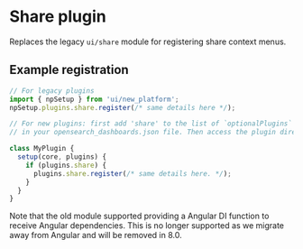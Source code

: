 # Share plugin

Replaces the legacy `ui/share` module for registering share context menus.

## Example registration

```ts
// For legacy plugins
import { npSetup } from 'ui/new_platform';
npSetup.plugins.share.register(/* same details here */);

// For new plugins: first add 'share' to the list of `optionalPlugins` 
// in your opensearch_dashboards.json file. Then access the plugin directly in `setup`:

class MyPlugin {
  setup(core, plugins) {
    if (plugins.share) {
      plugins.share.register(/* same details here. */);
    }
  }
}
```

Note that the old module supported providing a Angular DI function to receive Angular dependencies. This is no longer supported as we migrate away from Angular and will be removed in 8.0.
